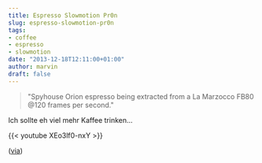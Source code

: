 ```yaml
---
title: Espresso Slowmotion Pr0n
slug: espresso-slowmotion-pr0n
tags:
- coffee
- espresso
- slowmotion
date: "2013-12-18T12:11:00+01:00"
author: marvin
draft: false
---
```

> "Spyhouse Orion espresso being extracted from a La Marzocco FB80 @120
> frames per second."

Ich sollte eh viel mehr Kaffee trinken...

{{< youtube XEo3lf0-nxY >}}

([via](http://boingboing.net/2013/12/17/slowmo-espresso.html))